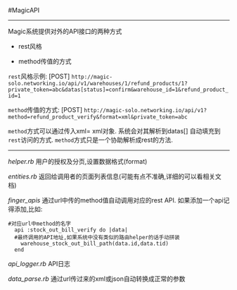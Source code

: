 #MagicAPI

-------------------------------
Magic系统提供对外的API接口的两种方式

* rest风格

* method传值的方式

`rest`风格示例:
[POST] `http://magic-solo.networking.io/api/v1/warehouses/1/refund_products/1?private_token=abc&datas[status]=confirm&warehouse_id=1&refund_product_id=1`

`method`传值的方式:
[POST] `http://magic-solo.networking.io/api/v1?method=refund_product_verify&format=xml&private_token=abc`


`method`方式可以通过传入xml= xml对象. 系统会对其解析到datas[]  自动填充到`rest`访问的方式.  `method`方式只是一个协助解析成rest的方法.


________________
*helper.rb*
用户的授权及分页,设置数据格式(format)

*entities.rb*
返回给调用者的页面列表信息(可能有点不准确,详细的可以看相关文档)

*finger_apis*
通过url中传的method值自动调用对应的rest API. 如果添加一个api记得添加,比如:

    #对应url中method的名字
      api :stock_out_bill_verify do |data|
      #最终调用的API地址,如果系统中没有类似的路由helper的话手动拼装
        warehouse_stock_out_bill_path(data.id,data.tid)
      end


*api_logger.rb*
API日志

*data_parse.rb*
通过url传过来的xml或json自动转换成正常的参数